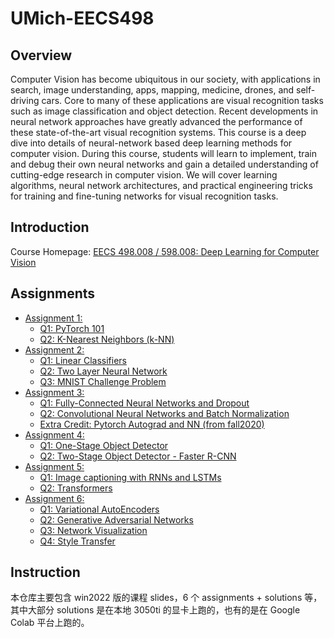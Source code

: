 # UMich-EECS498

## Overview 
Computer Vision has become ubiquitous in our society, with applications in search, image understanding, apps, mapping, medicine, drones, and self-driving cars. Core to many of these applications are visual recognition tasks such as image classification and object detection. Recent developments in neural network approaches have greatly advanced the performance of these state-of-the-art visual recognition systems. This course is a deep dive into details of neural-network based deep learning methods for computer vision. During this course, students will learn to implement, train and debug their own neural networks and gain a detailed understanding of cutting-edge research in computer vision. We will cover learning algorithms, neural network architectures, and practical engineering tricks for training and fine-tuning networks for visual recognition tasks.


## Introduction
Course Homepage: [EECS 498.008 / 598.008: Deep Learning for Computer Vision](https://web.eecs.umich.edu/~justincj/teaching/eecs498/WI2022/)


## Assignments
- [Assignment 1: ](assignments/win2022/A1)
    - [Q1: PyTorch 101](solutions/win2022/A1/pytorch101.ipynb)
    - [Q2: K-Nearest Neighbors (k-NN)](solutions/win2022/A1/knn.ipynb)
- [Assignment 2: ](assignments/win2022/A2)
    - [Q1: Linear Classifiers](solutions/win2022/A2/linear_classifier.ipynb)
    - [Q2: Two Layer Neural Network](solutions/win2022/A2/two_layer_net.ipynb)
    - [Q3: MNIST Challenge Problem](solutions/win2022/A2/challenge_problem.ipynb)
- [Assignment 3: ](assignments/win2022/A3)
    - [Q1: Fully-Connected Neural Networks and Dropout](solutions/win2022/A3/fully_connected_networks.ipynb)
    - [Q2: Convolutional Neural Networks and Batch Normalization](solutions/win2022/A3/convolutional_networks.ipynb)
    - [Extra Credit: Pytorch Autograd and NN (from fall2020)](solutions/win2022/A3/pytorch_autograd_and_nn.ipynb)
- [Assignment 4: ](assignments/win2022/A4)
    - [Q1: One-Stage Object Detector](solutions/win2022/A4/one_stage_detector.ipynb)
    - [Q2: Two-Stage Object Detector - Faster R-CNN](solutions/win2022/A4/two_stage_detector.ipynb)
- [Assignment 5: ](assignments/win2022/A5)
    - [Q1: Image captioning with RNNs and LSTMs](solutions/win2022/A5/rnn_lstm_captioning.ipynb)
    - [Q2: Transformers](solutions/win2022/A5/Transformers.ipynb)
- [Assignment 6: ](assignments/win2022/A6)
    - [Q1: Variational AutoEncoders](solutions/win2022/A6/variational_autoencoders.ipynb)
    - [Q2: Generative Adversarial Networks](solutions/win2022/A6/generative_adversarial_networks.ipynb)
    - [Q3: Network Visualization](solutions/win2022/A6/network_visualization.ipynb)
    - [Q4: Style Transfer](solutions/win2022/A6/style_transfer.ipynb)



## Instruction
本仓库主要包含 win2022 版的课程 slides，6 个 assignments + solutions 等，其中大部分 solutions 是在本地 3050ti 的显卡上跑的，也有的是在 Google Colab 平台上跑的。
